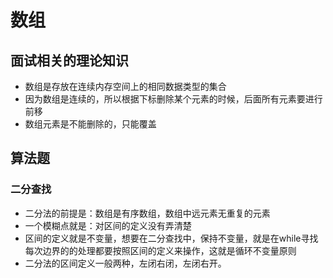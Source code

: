 # 数组
## 面试相关的理论知识
- 数组是存放在连续内存空间上的相同数据类型的集合
- 因为数组是连续的，所以根据下标删除某个元素的时候，后面所有元素要进行前移
- 数组元素是不能删除的，只能覆盖

## 算法题
### 二分查找
- 二分法的前提是：数组是有序数组，数组中远元素无重复的元素
- 一个模糊点就是：对区间的定义没有弄清楚
- 区间的定义就是不变量，想要在二分查找中，保持不变量，就是在while寻找每次边界的的处理都要按照区间的定义来操作，这就是循环不变量原则
- 二分法的区间定义一般两种，左闭右闭，左闭右开。